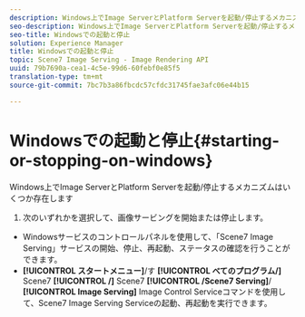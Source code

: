 ```yaml
---
description: Windows上でImage ServerとPlatform Serverを起動/停止するメカニズムはいくつか存在します
seo-description: Windows上でImage ServerとPlatform Serverを起動/停止するメカニズムはいくつか存在します
seo-title: Windowsでの起動と停止
solution: Experience Manager
title: Windowsでの起動と停止
topic: Scene7 Image Serving - Image Rendering API
uuid: 79b7690a-cea1-4c5e-99d6-60febf0e85f5
translation-type: tm+mt
source-git-commit: 7bc7b3a86fbcdc57cfdc31745fae3afc06e44b15

---
```



# Windowsでの起動と停止{#starting-or-stopping-on-windows}

Windows上でImage ServerとPlatform Serverを起動/停止するメカニズムはいくつか存在します

1. 次のいずれかを選択して、画像サービングを開始または停止します。

* Windowsサービスのコントロールパネルを使用して、「Scene7 Image Serving」サービスの開始、停止、再起動、ステータスの確認を行うことができます。
* **[!UICONTROL スタートメニュー]**/す **[!UICONTROL べてのプログラム/]** Scene7 **[!UICONTROL /]** Scene7 **[!UICONTROL /Scene7 Serving]**/ **[!UICONTROL Image Serving]** Image Control Serviceコマンドを使用して、Scene7 Image Serving Serviceの起動、再起動を実行できます。

